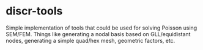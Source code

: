 # discr-tools

Simple implementation of tools that could be used for solving Poisson using SEM/FEM. Things like generating a nodal basis based on GLL/equidistant nodes, generating a simple quad/hex mesh, geometric factors, etc.
